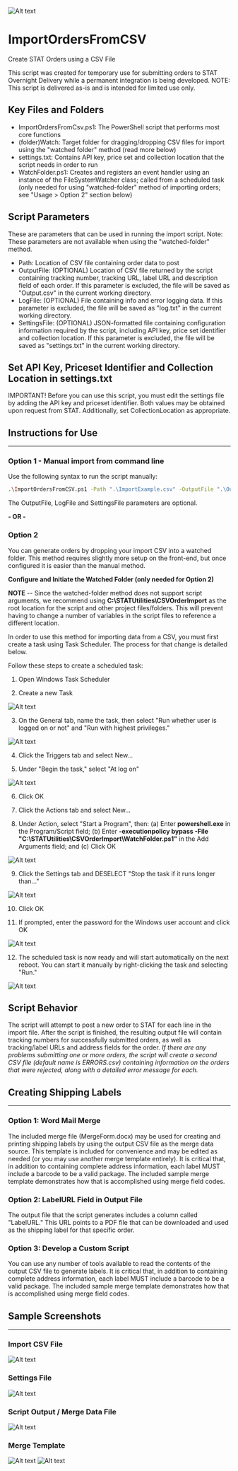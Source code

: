 ![Alt text](/img/logo.jpg?raw=true "STAT Overnight Delivery")

# ImportOrdersFromCSV

Create STAT Orders using a CSV File

This script was created for temporary use for submitting orders to STAT Overnight Delivery while a permanent integration is being developed. NOTE: This script is delivered as-is and is intended for limited use only.

## Key Files and Folders

* ImportOrdersFromCsv.ps1: The PowerShell script that performs most core functions
* (folder)Watch: Target folder for dragging/dropping CSV files for import using the "watched folder" method (read more below)
* settings.txt: Contains API key, price set and collection location that the script needs in order to run
* WatchFolder.ps1: Creates and registers an event handler using an instance of the FileSystemWatcher class; called from a scheduled task (only needed for using "watched-folder" method of importing orders; see "Usage > Option 2" section below)

## Script Parameters

These are parameters that can be used in running the import script. Note: These parameters are not available when using the "watched-folder" method.

* Path: Location of CSV file containing order data to post
* OutputFile: (OPTIONAL) Location of CSV file returned by the script containing tracking number, tracking URL, label URL and description field of each order. If this parameter is excluded, the file will be saved as "Output.csv" in the current working directory.
* LogFile: (OPTIONAL) File containing info and error logging data. If this parameter is excluded, the file will be saved as "log.txt" in the current working directory.
* SettingsFile: (OPTIONAL) JSON-formatted file containing configuration information required by the script, including API key, price set identifier and collection location. If this parameter is excluded, the file will be saved as "settings.txt" in the current working directory.

## Set API Key, Priceset Identifier and Collection Location in settings.txt

IMPORTANT! Before you can use this script, you must edit the settings file by adding the API key and priceset identifier. Both values may be obtained upon request from STAT. Additionally, set CollectionLocation as appropriate.

## Instructions for Use
---

### Option 1 - Manual import from command line

Use the following syntax to run the script manually:

```sh
.\ImportOrdersFromCSV.ps1 -Path ".\ImportExample.csv" -OutputFile ".\Output.csv" -LogFile ".\log.txt" -SettingsFile ".\settings.txt"
```

The OutputFile, LogFile and SettingsFile parameters are optional. 

  **- OR -**

### Option 2

You can generate orders by dropping your import CSV into a watched folder. This method requires slightly more setup on the front-end, but once configured it is easier than the manual method.

**Configure and Initiate the Watched Folder (only needed for Option 2)**

**NOTE** -- Since the watched-folder method does not support script arguments, we recommend using **C:\STATUtilities\CSVOrderImport** as the root location for the script and other project files/folders. This will prevent having to change a number of variables in the script files to reference a different location.

In order to use this method for importing data from a CSV, you must first create a task using Task Scheduler. The process for that change is detailed below.

Follow these steps to create a scheduled task:

1.  Open Windows Task Scheduler

2.  Create a new Task

![Alt text](/img/Task1.png?raw=true)

3.  On the General tab, name the task, then select "Run whether user is logged on or not" and "Run with highest privileges." 

![Alt text](/img/Task2.png?raw=true)

4.  Click the Triggers tab and select New...

5.  Under "Begin the task," select "At log on"

![Alt text](/img/Task4.png?raw=true)

6.  Click OK

7.  Click the Actions tab and select New...

8.  Under Action, select "Start a Program", then:
  (a)  Enter **powershell.exe** in the Program/Script field;
  (b)  Enter **-executionpolicy bypass -File "C:\STATUtilities\CSVOrderImport\WatchFolder.ps1"** in the Add Arguments field; and
  (c)  Click OK

![Alt text](/img/Task7.png?raw=true)

9.  Click the Settings tab and DESELECT "Stop the task if it runs longer than..."

![Alt text](/img/Task8.png?raw=true)

10.  Click OK

11.  If prompted, enter the password for the Windows user account and click OK

![Alt text](/img/Task10.png?raw=true)

12.  The scheduled task is now ready and will start automatically on the next reboot. You can start it manually by right-clicking the task and selecting "Run."

![Alt text](/img/Task9.png?raw=true)


## Script Behavior

The script will attempt to post a new order to STAT for each line in the import file. After the script is finished, the resulting output file will contain tracking numbers for successfully submitted orders, as well as tracking/label URLs and address fields for the order. *If there are any problems submitting one or more orders, the script will create a second CSV file (default name is ERRORS.csv) containing information on the orders that were rejected, along with a detailed error message for each.*

## Creating Shipping Labels
---

### Option 1: Word Mail Merge

The included merge file (MergeForm.docx) may be used for creating and printing shipping labels by using the output CSV file as the merge data source. This template is included for convenience and may be edited as needed (or you may use another merge template entirely). It is critical that, in addition to containing complete address information, each label MUST include a barcode to be a valid package. The included sample merge template demonstrates how that is accomplished using merge field codes.

### Option 2: LabelURL Field in Output File

The output file that the script generates includes a column called "LabelURL." This URL points to a PDF file that can be downloaded and used as the shipping label for that specific order.

### Option 3: Develop a Custom Script

You can use any number of tools available to read the contents of the output CSV file to generate labels. It is critical that, in addition to containing complete address information, each label MUST include a barcode to be a valid package. The included sample merge template demonstrates how that is accomplished using merge field codes.

## Sample Screenshots
---

### Import CSV File

![Alt text](/img/ImportFile.png?raw=true)

### Settings File

![Alt text](/img/Settings.png?raw=true)

### Script Output / Merge Data File

![Alt text](/img/OrderOutput.png?raw=true)

### Merge Template

![Alt text](/img/MergeDocImage2.png?raw=true)
![Alt text](/img/MergeDocImage.png?raw=true)



